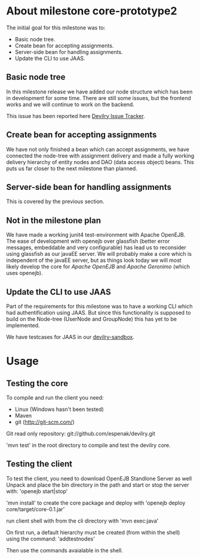 About milestone core-prototype2
===============================

The initial goal for this milestone was to:

* Basic node tree.
* Create bean for accepting assignments.
* Server-side bean for handling assignments.
* Update the CLI to use JAAS.


Basic node tree
---------------

In this milestone release we have added our node structure which has been in
development for some time. There are still some issues, but the frontend 
works and we will continue to work on the backend.

This issue has been reported here [Devilry Issue Tracker][1].

[1]: http://github.com/espenak/devilry/issues#issue/1:


Create bean for accepting assignments
-------------------------------------

We have not only finished a bean which can accept assignments, we have
connected the node-tree with assignment delivery and made a fully working
delivery hierarchy of entity nodes and DAO (data access object) beans.
This puts us far closer to the next milestone than planned.


Server-side bean for handling assignments
-----------------------------------------

This is covered by the previous section.


Not in the milestone plan
-------------------------

We have made a working junit4 test-environment with Apache OpenEJB. The ease of
development with openejb over glassfish (better error messages, embeddable and
very configurable) has lead us to reconsider using glassfish as our javaEE
server. We will probably make a core which is independent of the javaEE server,
but as things look today we will most likely develop the core for *Apache
OpenEJB* and *Apache Geronimo* (which uses openejb).


Update the CLI to use JAAS
--------------------------

Part of the requirements for this milestone was to have a working CLI which
had authentification using JAAS. But since this functionality is supposed to
build on the Node-tree (UserNode and GroupNode) this has yet to be implemented.

We have testcases for JAAS in our [devilry-sandbox][2].

[2]: http://github.com/espenak/devilry-sandbox/tree/eda5253cebd0f11f0b3a1d7c282f6e3868a474c4/ejb/nodemgr-bean


Usage
=====

Testing the core
-----------------

To compile and run the client you need:

* Linux (Windows hasn't been tested)
* Maven
* git (http://git-scm.com/)



Git read only repository:
git://github.com/espenak/devilry.git


 
'mvn test' in the root directory to compile and test the devilry core.


Testing the client
-------------------

To test the client, you need to download OpenEJB Standlone Server as well
Unpack and place the bin directory in the path and start or stop the server with:
'openejb start|stop'

'mvn install' to create the core package and deploy with 'openejb deploy core/target/core-0.1.jar'

run client shell with from the cli directory with 'mvn exec:java'

On first run, a default hierarchy must be created (from within the shell) 
using the command:
'addtestnodes'

Then use the commands avaialable in the shell.